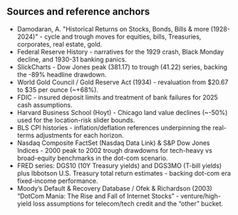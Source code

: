 ## Sources and reference anchors

- Damodaran, A. "Historical Returns on Stocks, Bonds, Bills & more (1928-2024)" - cycle and trough moves for equities, bills, Treasuries, corporates, real estate, gold.
- Federal Reserve History - narratives for the 1929 crash, Black Monday decline, and 1930-31 banking panics.
- SlickCharts - Dow Jones peak (381.17) to trough (41.22) series, backing the -89% headline drawdown.
- World Gold Council / Gold Reserve Act (1934) - revaluation from $20.67 to $35 per ounce (~+68%).
- FDIC - insured deposit limits and treatment of bank failures for 2025 cash assumptions.
- Harvard Business School (Hoyt) - Chicago land value declines (~-50%) used for the location-risk slider bounds.
- BLS CPI histories - inflation/deflation references underpinning the real-terms adjustments for each horizon.
- Nasdaq Composite FactSet (Nasdaq Data Link) & S&P Dow Jones Indices - 2000 peak to 2002 trough drawdowns for tech-heavy vs broad-equity benchmarks in the dot-com scenario.
- FRED series: DGS10 (10Y Treasury yields) and DGS3MO (T-bill yields) plus Ibbotson U.S. Treasury total return estimates - backing dot-com era fixed-income performance.
- Moody’s Default & Recovery Database / Ofek & Richardson (2003) “DotCom Mania: The Rise and Fall of Internet Stocks” - venture/high-yield loss assumptions for telecom/tech credit and the “other” bucket.
